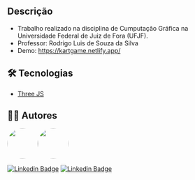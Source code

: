 ## Descrição
- Trabalho realizado na disciplina de Cumputação Gráfica na Universidade Federal de Juiz de Fora (UFJF). 
- Professor: Rodrigo Luis de Souza da Silva
- Demo: https://kartgame.netlify.app/


## 🛠 Tecnologias
- [Three JS](https://threejs.org/)


## 👨‍💻 Autores
<div style="display: flex;">
<img style="border-radius: 50%;" src="https://media-exp1.licdn.com/dms/image/C4D03AQHhVRUrg0-HOA/profile-displayphoto-shrink_200_200/0/1616630141036?e=1622678400&v=beta&t=dq4epFH4tJLs-cnd4zUUOO2CHp7Xq5NsrwalWyhAV7k" width="70px;" alt=""/>
<img style="border-radius: 50%;" src="https://media-exp1.licdn.com/dms/image/C4E03AQGzqkmIai1YLQ/profile-displayphoto-shrink_200_200/0/1560745507060?e=1622678400&v=beta&t=1qdyrG5bWK7ZET3r5mUSjUvnnrE__qIkpfabvghxoL0" width="70px;" alt=""/>
</div>

[![Linkedin Badge](https://img.shields.io/badge/-Vinicius-blue?style=flat-square&logo=Linkedin&logoColor=white&link=https://www.linkedin.com/in/vinicius-soran%C3%A7o/)](https://www.linkedin.com/in/vinicius-soran%C3%A7o/)
[![Linkedin Badge](https://img.shields.io/badge/-Arthur-blue?style=flat-square&logo=Linkedin&logoColor=white&link=https://www.linkedin.com/in/arthur-dornelas-860507156/)](https://www.linkedin.com/in/arthur-dornelas-860507156/)
